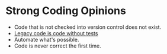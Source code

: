 # Strong Coding Opinions

- Code that is not checked into version control does not exist.
- [Legacy code is code without tests](https://understandlegacycode.com/blog/what-is-legacy-code-is-it-code-without-tests/)
- Automate what's possible.
- Code is never correct the first time.